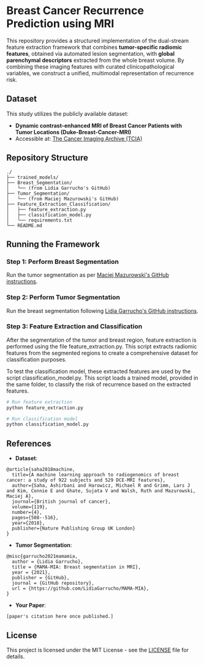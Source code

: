 # Breast Cancer Recurrence Prediction using MRI

This repository provides a structured implementation of the dual-stream feature extraction framework that combines **tumor-specific radiomic features**, obtained via automated lesion segmentation, with **global parenchymal descriptors** extracted from the whole breast volume. By combining these imaging features with curated clinicopathological variables, we construct a unified, multimodal representation of recurrence risk.

## Dataset

This study utilizes the publicly available dataset:
- **Dynamic contrast-enhanced MRI of Breast Cancer Patients with Tumor Locations (Duke-Breast-Cancer-MRI)**
- Accessible at: [The Cancer Imaging Archive (TCIA)](https://doi.org/10.7937/TCIA.e3sv-re93)

## Repository Structure
```
./
├── trained_models/
├── Breast_Segmentation/
│   └── (from Lidia Garrucho's GitHub)
├── Tumor_Segmentation/
│   └── (from Maciej Mazurowski's GitHub)
├── Feature_Extraction_Classification/
│   ├── feature_extraction.py
│   ├── classification_model.py
│   └── requirements.txt
└── README.md
```
## Running the Framework

### Step 1: Perform Breast Segmentation
Run the tumor segmentation as per [Maciej Mazurowski's GitHub instructions](https://github.com/MaciejMazurowski/mri-breast-tumor-segmentation).

### Step 2: Perform Tumor Segmentation
Run the breast segmentation following [Lidia Garrucho's GitHub instructions](https://github.com/LidiaGarrucho/MAMA-MIA).

### Step 3: Feature Extraction and Classification
After the segmentation of the tumor and breast region, feature extraction is performed using the file feature_extraction.py. This script extracts radiomic features from the segmented regions to create a comprehensive dataset for classification purposes.

To test the classification model, these extracted features are used by the script classification_model.py. This script loads a trained model, provided in the same folder, to classify the risk of recurrence based on the extracted features.
```bash
# Run feature extraction
python feature_extraction.py

# Run classification model
python classification_model.py
```

## References

- **Dataset**:
```
@article{saha2018machine,
  title={A machine learning approach to radiogenomics of breast cancer: a study of 922 subjects and 529 DCE-MRI features},
  author={Saha, Ashirbani and Harowicz, Michael R and Grimm, Lars J and Kim, Connie E and Ghate, Sujata V and Walsh, Ruth and Mazurowski, Maciej A},
  journal={British journal of cancer},
  volume={119},
  number={4},
  pages={508--516},
  year={2018},
  publisher={Nature Publishing Group UK London}
}
```
- **Tumor Segmentation**:
```
@misc{garrucho2021mamamia,
  author = {Lidia Garrucho},
  title = {MAMA-MIA: Breast segmentation in MRI},
  year = {2021},
  publisher = {GitHub},
  journal = {GitHub repository},
  url = {https://github.com/LidiaGarrucho/MAMA-MIA},
}
```

- **Your Paper**:
```If you use this work, please cite the following:
[paper's citation here once published.]
```

## License
This project is licensed under the MIT License - see the [LICENSE](LICENSE) file for details.
